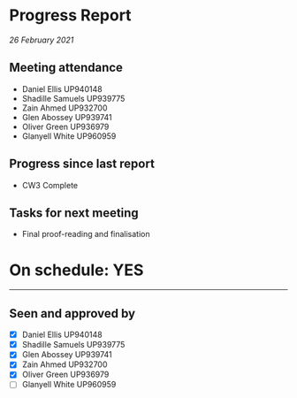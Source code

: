 # Progress Report

*26 February 2021*

## Meeting attendance

- Daniel Ellis UP940148
- Shadille Samuels UP939775
- Zain Ahmed UP932700
- Glen Abossey UP939741
- Oliver Green UP936979
- Glanyell White UP960959

## Progress since last report

- CW3 Complete

## Tasks for next meeting

- Final proof-reading and finalisation

# On schedule: YES

---

## Seen and approved by

* [X] Daniel Ellis UP940148
* [X] Shadille Samuels UP939775
* [X] Glen Abossey UP939741
* [X] Zain Ahmed UP932700
* [X] Oliver Green UP936979
* [ ] Glanyell White UP960959
